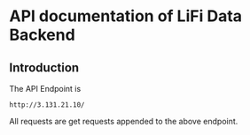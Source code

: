 # API documentation of LiFi Data Backend

## Introduction
The API Endpoint is 
```
http://3.131.21.10/
```
All requests are get requests appended to the above endpoint. 



